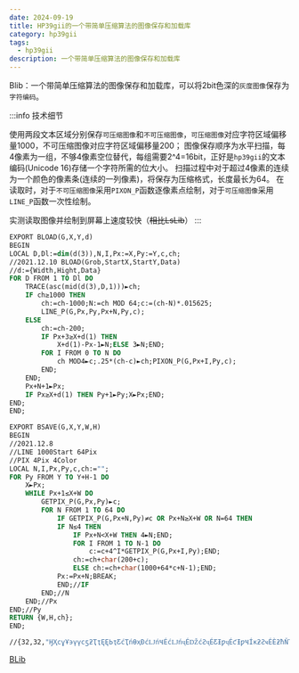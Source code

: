 ```yaml
---
date: 2024-09-19
title: HP39gii的一个带简单压缩算法的图像保存和加载库
category: hp39gii
tags:
  - hp39gii
description: 一个带简单压缩算法的图像保存和加载库
---
```

Blib：一个带简单压缩算法的图像保存和加载库，可以将2bit色深的`灰度图像`保存为`字符编码`。

:::info 技术细节

使用两段文本区域分别保存`可压缩图像`和`不可压缩图像`，`可压缩图像`对应字符区域偏移量1000，不可压缩图像对应字符区域偏移量200；
图像保存顺序为水平扫描，每4像素为一组，不够4像素空位替代，每组需要2^4=16bit，正好是`hp39gii`的文本编码(Unicode 16)存储一个字符所需的位大小。
扫描过程中对于超过4像素的连续为一个颜色的像素条(连续的一列像素)，将保存为压缩格式，长度最长为64。
在读取时，对于`不可压缩图像`采用`PIXON_P`函数逐像素点绘制，对于`可压缩图像`采用`LINE_P`函数一次性绘制。

实测读取图像并绘制到屏幕上速度较快（~~相比LsLib~~）
:::


```vb
EXPORT BLOAD(G,X,Y,d)
BEGIN
LOCAL D,Dl:=dim(d(3)),N,I,Px:=X,Py:=Y,c,ch;
//2021.12.10 BLOAD(Grob,StartX,StartY,Data)
//d:={Width,Hight,Data}
FOR D FROM 1 TO Dl DO
    TRACE(asc(mid(d(3),D,1)))►ch;
    IF ch≥1000 THEN
        ch:=ch-1000;N:=ch MOD 64;c:=(ch-N)*.015625;
        LINE_P(G,Px,Py,Px+N,Py,c);
    ELSE
        ch:=ch-200;
        IF Px+3≥X+d(1) THEN
            X+d(1)-Px-1►N;ELSE 3►N;END;
        FOR I FROM 0 TO N DO
            ch MOD4►c;.25*(ch-c)►ch;PIXON_P(G,Px+I,Py,c);
        END;
    END;
    Px+N+1►Px;
    IF Px≥X+d(1) THEN Py+1►Py;X►Px;END;
END;
END;

EXPORT BSAVE(G,X,Y,W,H)
BEGIN
//2021.12.8
//LINE 1000Start 64Pix
//PIX 4Pix 4Color
LOCAL N,I,Px,Py,c,ch:="";
FOR Py FROM Y TO Y+H-1 DO
    X►Px;
    WHILE Px+1≤X+W DO
        GETPIX_P(G,Px,Py)►c;
        FOR N FROM 1 TO 64 DO
            IF GETPIX_P(G,Px+N,Py)≠c OR Px+N≥X+W OR N=64 THEN
            IF N≤4 THEN
                IF Px+N<X+W THEN 4►N;END;
                FOR I FROM 1 TO N-1 DO
                    c:=c+4^I*GETPIX_P(G,Px+I,Py);END;
                ch:=ch+char(200+c);
                ELSE ch:=ch+char(1000+64*c+N-1);END;
            Px:=Px+N;BREAK;
            END;//IF
        END;//N
    END;//Px
END;//Py
RETURN {W,H,ch};
END;

//{32,32,"ӇҲϲұҰ϶үүϲƽƻҬҭĘĘЬҭƸćҬńƟҳƉćǇńҸÉćǇńҷÉǄćƧҷÉƸƗƿҷÉƈƗƿҸÍĸƻƧҹÉÈƻħŇҬǅƋÉÈƻçåŅĥƍϯƻçŅƋҬǄϮƻħćÔƸƻËÈƛŇƗҭƈËϭċҭǄүϱËǅćҲϰËƼćұϱËĘǁøҭϱËϬǅãҬϱ×ϬǅþǇƈϭË×ϭŅüÔÔϬËćϮÑƼÌϮ×ǇϯÉŅϭË×ǇϴÝÈËćҬϴÉøƸ×ҭϲÙÔƸćүϰËËҮҰϰËƸҭҲϲұ"}
```

[BLib](/code/BLib.txt)